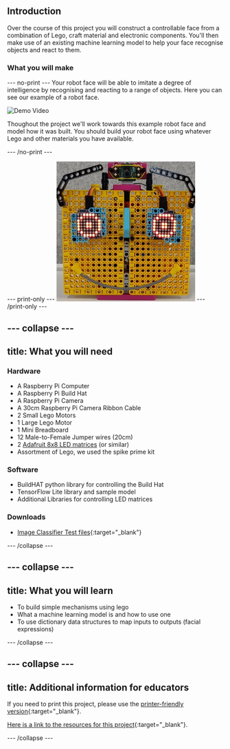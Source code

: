 ## Introduction

Over the course of this project you will construct a controllable face from a combination of Lego, craft material and electronic components. You'll then make use of an existing machine learning model to help your face recognise objects and react to them. 

### What you will make

--- no-print ---
Your robot face will be able to imitate a degree of intelligence by recognising and reacting to a range of objects. Here you can see our example of a robot face.

![Demo Video](images/robot_face.gif)

Thoughout the project we'll work towards this example robot face and model how it was built. You should build your robot face using whatever Lego and other materials you have available.

--- /no-print ---

--- print-only ---
![Complete project](images/robot_face.jpg)
--- /print-only ---

--- collapse ---
---
title: What you will need
---
### Hardware

+ A Raspberry Pi Computer
+ A Raspberry Pi Build Hat
+ A Raspberry Pi Camera
+ A 30cm Raspberry Pi Camera Ribbon Cable
+ 2 Small Lego Motors
+ 1 Large Lego Motor
+ 1 Mini Breadboard
+ 12 Male-to-Female Jumper wires (20cm)
+ 2 [Adafruit 8x8 LED matrices](https://www.adafruit.com/product/1049) (or similar)
+ Assortment of Lego, we used the spike prime kit

### Software

+ BuildHAT python library for controlling the Build Hat
+ TensorFlow Lite library and sample model
+ Additional Libraries for controlling LED matrices

### Downloads

+ [Image Classifier Test files](http://rpf.io/p/en/robot-face-go){:target="_blank"}

--- /collapse ---

--- collapse ---
---
title: What you will learn
---

+ To build simple mechanisms using lego
+ What a machine learning model is and how to use one
+ To use dictionary data structures to map inputs to outputs (facial expressions)

--- /collapse ---

--- collapse ---
---
title: Additional information for educators
---

If you need to print this project, please use the [printer-friendly version](https://projects.raspberrypi.org/en/projects/robot-face/print){:target="_blank"}.

[Here is a link to the resources for this project](http://rpf.io/p/en/robot-face-go){:target="_blank"}.

--- /collapse ---
